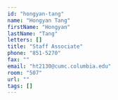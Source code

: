 ```yaml
---
id: "hongyan-tang"
name: "Hongyan Tang"
firstName: "Hongyan"
lastName: "Tang"
letters: []
title: "Staff Associate"
phone: "851-5270"
fax: ""
email: "ht2130@cumc.columbia.edu"
room: "507"
url: ""
tags: []
---
```

